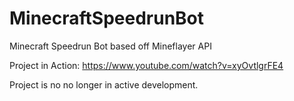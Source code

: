 # MinecraftSpeedrunBot
Minecraft Speedrun Bot based off Mineflayer API

Project in Action: https://www.youtube.com/watch?v=xyOvtlgrFE4

Project is no no longer in active development.
